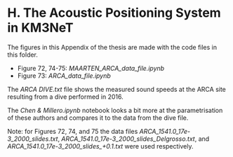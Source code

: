 # H. The Acoustic Positioning System in KM3NeT

The figures in this Appendix of the thesis are made with the code files in this folder.
* Figure 72, 74-75: *MAARTEN_ARCA_data_file.ipynb*
* Figure 73: *ARCA_data_file.ipynb*

The *ARCA DIVE.txt* file shows the measured sound speeds at the ARCA site resulting from a dive performed in 2016. 

The *Chen & Millero.ipynb* notebook looks a bit more at the parametrisation of these authors and compares it to the data from the dive file.

Note: for Figures 72, 74, and 75 the data files *ARCA_1541.0_17e-3_2000_slides.txt*, *ARCA_1541.0_17e-3_2000_slides_Delgrosso.txt*, and *ARCA_1541.0_17e-3_2000_slides_+0.1.txt* were used respectively.

